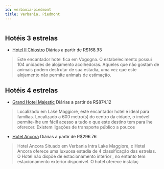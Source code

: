 ```yaml
---
id: verbania-piedmont
title: Verbania, Piedmont
---
```


<center><img src="http://photos.hotelbeds.com/giata/31/312767/312767a_hb_a_029.jpg" alt="" /></center>


## Hotéis 3 estrelas

-    [Hotel Il Chiostro](https://www.hurb.com/hoteis/verbania/hotel-il-chiostro-JNP-JP152763?cmp=18055) Diárias a partir de R$168.93
   > Este encantador hotel fica em Vogogna. O estabelecimento possui 104 unidades de alojamento acolhedoras. Aqueles que não gostam de animais podem desfrutar de sua estadia, uma vez que este alojamento não permite animais de estimação. 

## Hotéis 4 estrelas

-    [Grand Hotel Majestic](https://www.hurb.com/hoteis/verbania/grand-hotel-majestic-JNP-JP154586?cmp=18055) Diárias a partir de R$874.12
   > Localizado em Lake Maggiore, este encantador hotel é ideal para famílias. Localizado a 600 metro(s) do centro da cidade, o imóvel permite-lhe um fácil acesso a tudo o que este destino tem para lhe oferecer. Existem ligações de transporte público a poucos 
-    [Hotel Ancora](https://www.hurb.com/hoteis/verbania/hotel-ancora-JNP-JP766910?cmp=18055) Diárias a partir de R$296.76
   > Hotel Ancora Situado em Verbania Intra Lake Maggiore, o Hotel Ancora oferece uma luxuosa estadia de 4 classificação das estrelas. O Hotel não  dispõe  de estacionamento interior , no entanto tem estacionamento exterior disponivel. O hotel oferece instalaç

